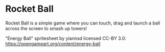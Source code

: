 # Rocket Ball
 Rocket Ball is a simple game where you can touch, drag and launch a ball across the screen to smash up towers!
 
 "Energy Ball" spritesheet by yiannsd licensed CC-BY 3.0: https://opengameart.org/content/energy-ball
